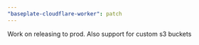 ```yaml
---
"baseplate-cloudflare-worker": patch
---
```


Work on releasing to prod. Also support for custom s3 buckets
